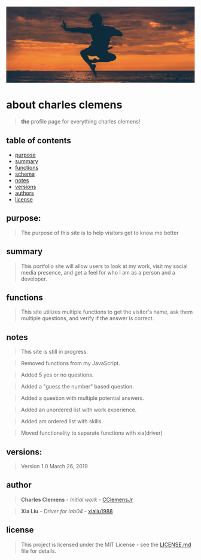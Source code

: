 ![alt text](https://github.com/CClemensJr/seattle-201d56-about-me/blob/master/img/martial-art.png "Martial Artist")

# about charles clemens
> **the** profile page for everything charles clemens!

## table of contents
* [purpose](#purpose)
* [summary](#summary)
* [functions](#functions)
* [schema](#schema)
* [notes](#notes)
* [versions](#versions)
* [authors](#authors)
* [license](#license)

## purpose:
> The purpose of this site is to help visitors get to know me better

## summary
> This portfolio site will allow users to look at my work, visit my social media presence, and get a feel for who I am as a person and a developer.

## functions
> This site utilizes multiple functions to get the visitor's name, ask them multiple questions,  and verify if the answer is correct. 

## notes
> This site is still in progress.

> Removed functions from my JavaScript.

> Added 5 yes or no questions.

> Added a "guess the number" based question.

> Added a question with multiple potential answers.

> Added an unordered list with work experience.

> Added am ordered list with skills.

> Moved functionality to separate functions with xia(driver)
## versions:
> Version 1.0  March 26, 2019

## author
> **Charles Clemens** - *Initial work* - [CClemensJr](https://github.com/CClemensJr)

> **Xia Liu** - *Driver for lab04* - [xialiu1988](https://github.com/xialiu1988/)

## license
> This project is licensed under the MIT License - see the [LICENSE.md](LICENSE.md) file for details.
